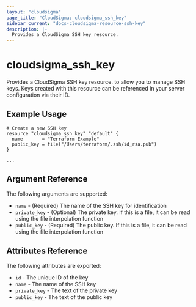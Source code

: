 ```yaml
---
layout: "cloudsigma"
page_title: "CloudSigma: cloudsigma_ssh_key"
sidebar_current: "docs-cloudsigma-resource-ssh-key"
description: |-
  Provides a CloudSigma SSH key resource.
---
```


# cloudsigma\_ssh_key

 Provides a CloudSigma SSH key resource. to allow you to manage SSH keys. Keys created with this resource can be referenced
 in your server configuration via their ID.


## Example Usage

```hcl
# Create a new SSH key
resource "cloudsigma_ssh_key" "default" {
  name       = "Terraform Example"
  public_key = file("/Users/terraform/.ssh/id_rsa.pub")
}

...
```


## Argument Reference

The following arguments are supported:

* `name` - (Required) The name of the SSH key for identification
* `private_key` - (Optional) The private key. If this is a file, it can be read using the file interpolation function
* `public_key` - (Required) The public key. If this is a file, it can be read using the file interpolation function


## Attributes Reference

The following attributes are exported:

* `id` - The unique ID of the key
* `name` - The name of the SSH key
* `private_key` - The text of the private key
* `public_key` - The text of the public key
